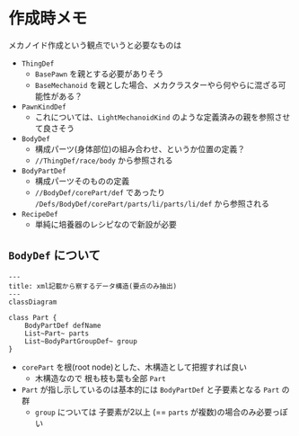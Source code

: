 # 作成時メモ

メカノイド作成という観点でいうと必要なものは

- `ThingDef`
  - `BasePawn` を親とする必要がありそう
  - `BaseMechanoid` を親とした場合、メカクラスターやら何やらに混ざる可能性がある？
- `PawnKindDef`
  - これについては、`LightMechanoidKind` のような定義済みの親を参照させて良さそう
- `BodyDef`
  - 構成パーツ(身体部位)の組み合わせ、というか位置の定義？
  - `//ThingDef/race/body` から参照される
- `BodyPartDef`
  - 構成パーツそのものの定義
  - `//BodyDef/corePart/def` であったり `/Defs/BodyDef/corePart/parts/li/parts/li/def` から参照される
- `RecipeDef`
  - 単純に培養器のレシピなので新設が必要

## `BodyDef` について

```mermaid
---
title: xml記載から察するデータ構造(要点のみ抽出)
---
classDiagram

class Part {
    BodyPartDef defName
    List~Part~ parts
    List~BodyPartGroupDef~ group
}
```

- `corePart` を根(root node)とした、木構造として把握すれば良い
  - 木構造なので 根も枝も葉も全部 `Part`
- `Part` が指し示しているのは基本的には `BodyPartDef` と子要素となる `Part` の群
  - `group` については 子要素が2以上 (== `parts` が複数)の場合のみ必要っぽい

